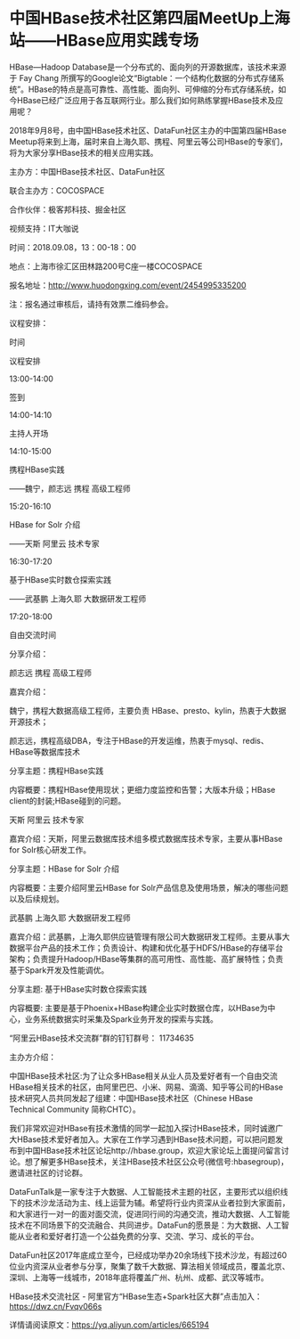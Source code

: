 # 中国HBase技术社区第四届MeetUp上海站——HBase应用实践专场

HBase—Hadoop Database是一个分布式的、面向列的开源数据库，该技术来源于 Fay Chang 所撰写的Google论文“Bigtable：一个结构化数据的分布式存储系统”。HBase的特点是高可靠性、高性能、面向列、可伸缩的分布式存储系统，如今HBase已经广泛应用于各互联网行业。那么我们如何熟练掌握HBase技术及应用呢？

2018年9月8号，由中国HBase技术社区、DataFun社区主办的中国第四届HBase Meetup将来到上海，届时来自上海久耶、携程、阿里云等公司HBase的专家们，将为大家分享HBase技术的相关应用实践。

主办方：中国HBase技术社区、DataFun社区

联合主办方：COCOSPACE

合作伙伴：极客邦科技、掘金社区

视频支持：IT大咖说

时间：2018.09.08，13：00-18：00

地点：上海市徐汇区田林路200号C座一楼COCOSPACE

报名地址：http://www.huodongxing.com/event/2454995335200

注：报名通过审核后，请持有效票二维码参会。

议程安排：

时间

议程安排

13:00-14:00

签到

14:00-14:10

主持人开场

14:10-15:00

携程HBase实践

——魏宁，颜志远  携程 高级工程师

15:20-16:10

HBase for Solr 介绍

——天斯 阿里云 技术专家

16:30-17:20

基于HBase实时数仓探索实践

——武基鹏 上海久耶 大数据研发工程师

17:20-18:00

自由交流时间

分享介绍：

颜志远  携程 高级工程师

嘉宾介绍：

魏宁，携程大数据高级工程师，主要负责 HBase、presto、kylin，热衷于大数据开源技术；

颜志远，携程高级DBA，专注于HBase的开发运维，热衷于mysql、redis、HBase等数据库技术

分享主题：携程HBase实践

内容概要：携程HBase使用现状；更细力度监控和告警；大版本升级；HBase client的封装;HBase碰到的问题。

天斯 阿里云 技术专家

嘉宾介绍：天斯，阿里云数据库技术组多模式数据库技术专家，主要从事HBase for Solr核心研发工作。

分享主题：HBase for Solr 介绍

内容概要：主要介绍阿里云HBase for Solr产品信息及使用场景，解决的哪些问题以及后续规划。

武基鹏 上海久耶 大数据研发工程师

嘉宾介绍：武基鹏，上海久耶供应链管理有限公司大数据研发工程师。主要从事大数据平台产品的技术工作；负责设计、构建和优化基于HDFS/HBase的存储平台架构；负责提升Hadoop/HBase等集群的高可用性、高性能、高扩展特性；负责基于Spark开发及性能调优。

分享主题: 基于HBase实时数仓探索实践

内容概要: 主要是基于Phoenix+HBase构建企业实时数据仓库，以HBase为中心，业务系统数据实时采集及Spark业务开发的探索与实践。

“阿里云HBase技术交流群”群的钉钉群号： 11734635

主办方介绍：

中国HBase技术社区:为了让众多HBase相关从业人员及爱好者有一个自由交流HBase相关技术的社区，由阿里巴巴、小米、网易、滴滴、知乎等公司的HBase技术研究人员共同发起了组建：中国HBase技术社区（Chinese HBase Technical Community 简称CHTC）。

我们非常欢迎对HBase有技术激情的同学一起加入探讨HBase技术，同时诚邀广大HBase技术爱好者加入。大家在工作学习遇到HBase技术问题，可以把问题发布到中国HBase技术社区论坛http://hbase.group，欢迎大家论坛上面提问留言讨论。想了解更多HBase技术，关注HBase技术社区公众号(微信号:hbasegroup)，邀请进社区的讨论群。

DataFunTalk是一家专注于大数据、人工智能技术主题的社区，主要形式以组织线下的技术沙龙活动为主、线上运营为辅。希望将行业内资深从业者拉到大家面前，和大家进行一对一的面对面交流，促进同行间的沟通交流，推动大数据、人工智能技术在不同场景下的交流融合、共同进步。DataFun的愿景是：为大数据、人工智能从业者和爱好者打造一个公益免费的分享、交流、学习、成长的平台。

DataFun社区2017年底成立至今，已经成功举办20余场线下技术沙龙，有超过60位业内资深从业者参与分享，聚集了数千大数据、算法相关领域成员，覆盖北京、深圳、上海等一线城市，2018年底将覆盖广州、杭州、成都、武汉等城市。

HBase技术交流社区 - 阿里官方“HBase生态+Spark社区大群”点击加入：https://dwz.cn/Fvqv066s

详情请阅读原文：https://yq.aliyun.com/articles/665194
